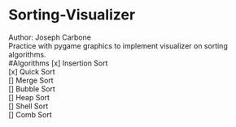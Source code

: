 # Sorting-Visualizer
  Author: Joseph Carbone<br />
  Practice with pygame graphics to implement visualizer on sorting algorithms.<br />
#Algorithms<h />
 [x] Insertion Sort<br />
 [x] Quick Sort<br />
 []  Merge Sort<br />
 []  Bubble Sort<br />
 []  Heap Sort<br />
 []  Shell Sort<br />
 []  Comb Sort<br />


